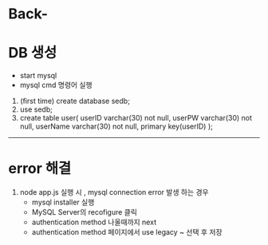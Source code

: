 # Back-

# DB 생성
- start mysql
- mysql cmd 명령어 실행
1. (first time) create database sedb;
2. use sedb; 
3. create table user(
     userID varchar(30) not null,
     userPW varchar(30) not null,
     userName varchar(30) not null,
     primary key(userID)
     );

-----------------------
# error 해결
1. node app.js 실행 시 , mysql connection error 발생 하는 경우
    * mysql installer 실행
    * MySQL Server의 recofigure 클릭
    * authentication method 나올때까지 next 
    * authentication method 페이지에서 use legacy ~ 선택 후 저장